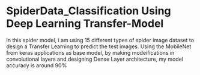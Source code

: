 # SpiderData_Classification Using Deep Learning Transfer-Model

 In this spider model, i am using 15 different types of spider image dataset to design a Transfer Learning to predict 
 the test images.
 Using the MobileNet from keras applications as base model, by making modeifications in convolutional layers and designing Dense Layer architecture, my model accuracy is
 around 90%

